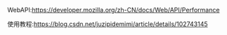 WebAPI:https://developer.mozilla.org/zh-CN/docs/Web/API/Performance

使用教程:https://blog.csdn.net/juzipidemimi/article/details/102743145

